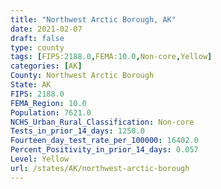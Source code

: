 ```yaml
---
title: "Northwest Arctic Borough, AK"
date: 2021-02-07
draft: false
type: county
tags: [FIPS:2188.0,FEMA:10.0,Non-core,Yellow]
categories: [AK]
County: Northwest Arctic Borough
State: AK
FIPS: 2188.0
FEMA_Region: 10.0
Population: 7621.0
NCHS_Urban_Rural_Classification: Non-core
Tests_in_prior_14_days: 1250.0
Fourteen_day_test_rate_per_100000: 16402.0
Percent_Positivity_in_prior_14_days: 0.057
Level: Yellow
url: /states/AK/northwest-arctic-borough
---
```



